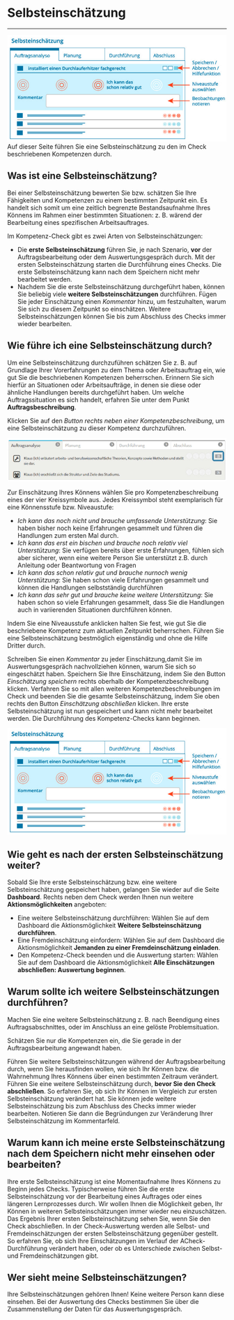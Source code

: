 # Selbsteinschätzung
- - -
![Übersicht der Funktionen zur Durchführung einer Selbsteinschätzung](media/Selbsteinschaetzung.jpg)
Auf dieser Seite führen Sie eine Selbsteinschätzung zu den im Check beschriebenen Kompetenzen durch.

## Was ist eine Selbsteinschätzung?

Bei einer Selbsteinschätzung bewerten Sie bzw. schätzen Sie Ihre Fähigkeiten und Kompetenzen zu einem bestimmten Zeitpunkt ein. 
Es handelt sich somit um eine zeitlich begrenzte Bestandsaufnahme Ihres Könnens im Rahmen einer bestimmten Situationen: 
z. B. wärend der Bearbeitung eines spezifischen Arbeitsauftrages.

Im Kompetenz-Check gibt es zwei Arten von Selbsteinschätzungen:
* Die **erste Selbsteinschätzung** führen Sie, je nach Szenario, **vor** der Auftragsbearbeitung oder dem Auswertungsgespräch durch. Mit der ersten Selbsteinschätzung starten die Durchführung eines Checks. Die erste Selbsteinschätzung kann nach dem Speichern nicht mehr bearbeitet werden.
* Nachdem Sie die erste Selbsteinschätzung durchgeführt haben, können Sie beliebig viele **weitere Selbsteinschätzungen** durchführen. Fügen Sie jeder Einschätzung einen *Kommentar* hinzu, um festzuhalten, warum Sie sich zu diesem Zeitpunkt so einschätzen. Weitere Selbsteinschätzungen können Sie bis zum Abschluss des Checks immer wieder bearbeiten.

## Wie führe ich eine Selbsteinschätzung durch?
Um eine Selbsteinschätzung durchzuführen schätzen Sie z. B. auf Grundlage Ihrer Vorerfahrungen zu dem Thema oder Arbeitsauftrag ein, wie gut Sie die beschriebenen Kompetenzen 
beherrschen. Erinnern Sie sich hierfür an Situationen oder Arbeitsaufträge, in denen sie diese oder ähnliche Handlungen bereits durchgeführt haben. Um welche Auftragssituation es sich handelt, erfahren Sie unter dem Punkt **Auftragsbeschreibung**.  

Klicken Sie auf den *Button rechts neben einer Kompetenzbeschreibung*, um eine Selbsteinschätzung zu dieser Kompetenz durchzuführen. 

![Klicken Sie diesen Button, um eine Selbsteinschätzung zu einer Kompetenzbeschreibung durchzuführen](media/Screen_SE_button.jpg)

Zur Einschätzung Ihres Könnens wählen Sie pro Kompetenzbeschreibung eines der vier Kreissymbole aus. Jedes Kreissymbol steht exemplarisch für eine Könnensstufe bzw. Niveaustufe: 

* *Ich kann das noch nicht und brauche umfassende Unterstützung*: Sie haben bisher noch keine Erfahrungen gesammelt und führen die Handlungen zum ersten Mal durch.
* *Ich kann das erst ein bischen und brauche noch relativ viel Unterstützung*: Sie verfügen bereits über erste Erfahrungen, fühlen sich aber sicherer, wenn eine weitere Person Sie unterstützt z.B. durch Anleitung oder Beantwortung von Fragen
* *Ich kann das schon relativ gut und brauche nurnoch wenig Unterstützung*: Sie haben schon viele Erfahrungen gesammelt und können die Handlungen selbstständig durchführen
* *Ich kann das sehr gut und brauche keine weitere Unterstützung*: Sie haben schon so viele Erfahrungen gesammelt, dass Sie die Handlungen auch in variierenden Situationen durchführen können.

Indem Sie eine Niveausstufe anklicken halten Sie fest, wie gut Sie die beschriebene Kompetenz zum aktuellen Zeitpunkt beherrschen. 
Führen Sie eine Selbsteinschätzung bestmöglich eigenständig und ohne die Hilfe Dritter durch.

Schreiben Sie einen *Kommentar* zu jeder Einschätzung,damit Sie im Auswertungsgespräch nachvollziehen können, warum Sie sich so eingeschätzt haben. 
Speichern Sie Ihre Einschätzung, indem Sie den Button *Einschätzung speichern* rechts oberhalb der Kompetenzbeschreibung klicken.
Verfahren Sie so mit allen weiteren Kompetenzbeschreibungen im Check und beenden Sie die gesamte Selbsteinschätzung, indem Sie oben rechts den Button 
*Einschätzung abschließen* klicken. Ihre erste Selbsteinschätzung ist nun gespeichert und kann nicht mehr bearbeitet werden. Die Durchführung des Kompetenz-Checks 
kann beginnen.

![Übersicht der Funktionen zur Durchführung einer Selbsteinschätzung](media/Selbsteinschaetzung.jpg)


## Wie geht es nach der ersten Selbsteinschätzung weiter?
Sobald Sie Ihre erste Selbsteinschätzung bzw. eine weitere Selbsteinschätzung gespeichert haben, gelangen Sie wieder auf die Seite **Dashboard**. 
Rechts neben dem Check werden Ihnen nun weitere **Aktionsmöglichkeiten** angeboten:
* Eine weitere Selbsteinschätzung durchführen: Wählen Sie auf dem Dashboard die Aktionsmöglichkeit **Weitere Selbsteinschätzung durchführen**.
* Eine Fremdeinschätzung einfordern: Wählen Sie auf dem Dashboard die Aktionsmöglichkeit **Jemanden zu einer Fremdeinschätzung einladen**.
* Den Kompetenz-Check beenden und die Auswertung starten: Wählen Sie auf dem Dashboard die Aktionsmöglichkeit **Alle Einschätzungen abschließen: Auswertung beginnen**.

## Warum sollte ich weitere Selbsteinschätzungen durchführen?
Machen Sie eine weitere Selbsteinschätzung z. B. nach Beendigung eines Auftragsabschnittes, oder im Anschluss an eine gelöste Problemsituation.

Schätzen Sie nur die Kompetenzen ein, die Sie gerade in der Auftragsbearbeitung angewandt haben.

Führen Sie weitere Selbsteinschätzungen während der Auftragsbearbeitung durch, wenn Sie herausfinden wollen, wie sich Ihr Können bzw. die Wahrnehmung Ihres Könnens über einen bestimmten Zeitraum verändert. 
Führen Sie eine weitere Selbsteinschätzung durch, **bevor Sie den Check abschließen**. So erfahren Sie, ob sich Ihr Können im Vergleich zur ersten Selbsteinschätzung verändert hat.
Sie können jede weitere Selbsteinschätzung bis zum Abschluss des Checks immer wieder bearbeiten. Notieren Sie dann die Begründungen zur Veränderung Ihrer Selbsteinschätzung im Kommentarfeld.

## Warum kann ich meine erste Selbsteinschätzung nach dem Speichern nicht mehr einsehen oder bearbeiten?
Ihre erste Selbsteinschätzung ist eine Momentaufnahme Ihres Könnens zu Beginn jedes Checks. Typischerweise führen Sie die erste Selbsteinschätzung 
vor der Bearbeitung eines Auftrages oder eines längeren Lernprozesses durch. Wir wollen Ihnen die Möglichkeit geben, 
Ihr Können in weiteren Selbsteinschätzungen immer wieder neu einzuschätzen. Das Ergebnis Ihrer ersten Selbsteinschätzung sehen Sie, wenn Sie den Check abschließen.
In der Check-Auswertung werden alle Selbst- und Fremdeinschätzungen der ersten Selbsteinschätzung gegenüber gestellt. So erfahren Sie, ob sich Ihre Einschätzungen 
im Verlauf der ACheck-Durchführung verändert haben, oder ob es Unterschiede zwischen Selbst- und Fremdeinschätzungen gibt.

## Wer sieht meine Selbsteinschätzungen?
Ihre Selbsteinschätzungen gehören Ihnen! Keine weitere Person kann diese einsehen. Bei der Auswertung des Checks bestimmen Sie über die Zusammenstellung der Daten für das Auswertungsgespräch.

